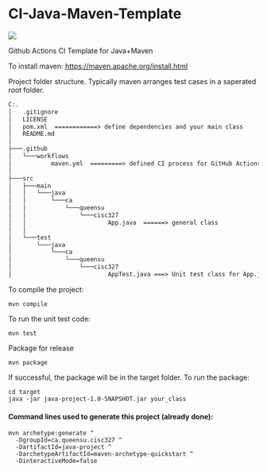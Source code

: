 # CI-Java-Maven-Template

[![](https://github.com/CISC-CMPE-327/CI-Java-Maven/workflows/Java%20CI/badge.svg)](https://github.com/CISC-CMPE-327/CI-Java-Maven/actions)

Github Actions CI Template for Java+Maven 

To install maven: https://maven.apache.org/install.html

Project folder structure. Typically maven arranges test cases in a saperated root folder. 

```cmd
C:.
│   .gitignore
│   LICENSE
│   pom.xml  ============> define dependencies and your main class
│   README.md
│
├───.github
│   └───workflows
│           maven.yml  =========> defined CI process for GitHub Actions
│
├───src
│   ├───main
│   │   └───java
│   │       └───ca
│   │           └───queensu
│   │               └───cisc327
│   │                       App.java  ======> general class
│   │
│   └───test
│       └───java
│           └───ca
│               └───queensu
│                   └───cisc327
│                           AppTest.java ===> Unit test class for App.java
```

To compile the project:
```
mvn compile
```
To run the unit test code:
```
mvn test
```
Package for release
```
mvn package
```
If successful, the package will be in the target folder.
To run the package:
```
cd target
java -jar java-project-1.0-SNAPSHOT.jar your_class
```

#### Command lines used to generate this project (already done):
```
mvn archetype:generate ^
  -DgroupId=ca.queensu.cisc327 ^
  -DartifactId=java-project ^
  -DarchetypeArtifactId=maven-archetype-quickstart ^
  -DinteractiveMode=false
```
